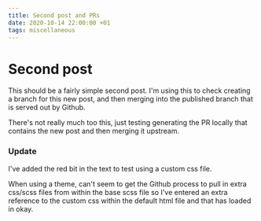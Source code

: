 ```yaml
---
title: Second post and PRs
date: 2020-10-14 22:00:00 +01
tags: miscellaneous 
---
```


# Second post

This should be a fairly simple second post. I'm using this to check creating a branch for this new post, and then merging into the published branch that is served out by Github. 

There's not really much too this, just testing generating the PR locally that contains the new post and then <span class="myfont">merging</span> it upstream.


### Update

I've added the red bit in the text to test using a custom css file. 

When using a theme, can't seem to get the Github process to pull in extra css/scss files from within the base scss file so I've entered an extra reference to the custom css within the default html file and that has loaded in okay. 